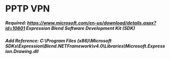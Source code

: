 # PPTP VPN
##### Required: https://www.microsoft.com/en-us/download/details.aspx?id=10801 Expression Blend Software Development Kit (SDK)
##### Add Reference: C:\Program Files (x86)\Microsoft SDKs\Expression\Blend.NETFramework\v4.0\Libraries\Microsoft.Expression.Drawing.dll
